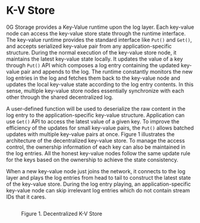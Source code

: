 # K-V Store

0G Storage provides a Key-Value runtime upon the log layer. Each key-value node can access the key-value store state through the runtime interface. The key-value runtime provides the standard interface like `Put()` and `Get()`, and accepts serialized key-value pair from any application-specific structure. During the normal execution of the key-value store node, it maintains the latest key-value state locally. It updates the value of a key through `Put()` API which composes a log entry containing the updated key-value pair and appends to the log. The runtime constantly monitors the new log entries in the log and fetches them back to the key-value node and updates the local key-value state according to the log entry contents. In this sense, multiple key-value store nodes essentially synchronize with each other through the shared decentralized log.

A user-defined function will be used to deserialize the raw content in the log entry to the application-specific key-value structure. Application can use `Get()` API to access the latest value of a given key. To improve the efficiency of the updates for small key-value pairs, the `Put()` allows batched updates with multiple key-value pairs at once. Figure 1 illustrates the architecture of the decentralized key-value store. To manage the access control, the ownership information of each key can also be maintained in the log entries. All the honest key-value nodes follow the same update rule for the keys based on the ownership to achieve the state consistency.

When a new key-value node just joins the network, it connects to the log layer and plays the log entries from head to tail to construct the latest state of the key-value store. During the log entry playing, an application-specific key-value node can skip irrelevant log entries which do not contain stream IDs that it cares.

<figure><img src="../../.gitbook/assets/zg-storage-log.png" alt=""><figcaption><p>Figure 1. Decentralized K-V Store</p></figcaption></figure>
